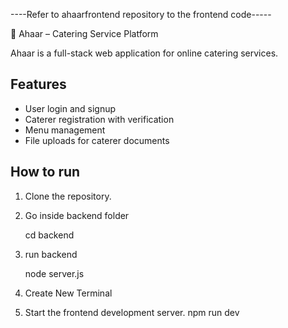 ----Refer to ahaarfrontend repository to the frontend code-----

🍴 Ahaar – Catering Service Platform

Ahaar is a full-stack web application for online catering services.

## Features
- User login and signup
- Caterer registration with verification
- Menu management
- File uploads for caterer documents


## How to run
1. Clone the repository.
2. Go inside backend folder
   
   cd backend
4. run backend
   
   node server.js
5. Create New Terminal
6. Start the frontend development server.
   npm run dev
